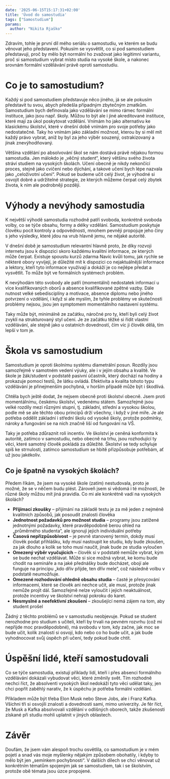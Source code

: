 ```yaml
---
date: '2025-06-15T15:17:31+02:00'
title: 'Úvod do samostudia'
tags: ["Samostudium"]
params:
  author: "Nikita Rjaško"
---
```


Zdravím, tohle je první díl mého seriálu o samostudiu, ve kterém se budu věnovat jeho představení. Pokusím se vysvětlit, co si pod samostudiem představuji, proč by mělo být normální ho zvažovat jako legitimní variantu, proč si samostudium vybrat místo studia na vysoké škole, a nakonec srovnám formální vzdělávání právě oproti samostudiu.

<!--more-->

# Co je to samostudium?

Každý si pod samostudiem představuje něco jiného, já se ale pokusím představit tu svou, abych předešla případným zbytečným zmatkům. Samostudium bych definovala jako vzdělávání se mimo rámec formální instituce, jako jsou např. školy. Můžou to být ale i jiné akreditované instituce, které mají za úkol poskytovat vzdělání. Vnímám ho jako alternativu ke klasickému školství, které v dnešní době vnímám pro svoje potřeby jako nedostatečné. Taky ho vnímám jako základní možnost, kterou by si měl mít každý právo vybrat, aniž by byl za jeho výběr souzený, ostrakizovaný a jinak znevýhodňovaný.

Většina vzdělání po absolvování škol se nám dostává právě nějakou formou samostudia. Jen málokdo je „věčný student“, který většinu svého života stráví studiem na vysokých školách. Učení obecně je nikdy nekončící proces, stejně jako cvičení nebo dýchání, a takové učení bych lépe nazvala jako „celoživotní učení“. Pokud se budeme učit celý život, je výhodné si osvojit dobré a udržitelné strategie, ze kterých můžeme čerpat celý zbytek života, k nim ale podrobněji později.

# Výhody a nevýhody samostudia

K největší výhodě samostudia rozhodně patří svoboda, konkrétně svoboda volby, co se týče obsahu, formy a délky vzdělání. Samostudium poskytuje člověku pocit kontroly a odpovědnosti, mnohem pevněji propojuje jeho činy s jeho výsledky, které jdou na vrub hlavně jemu, ne nějaké autoritě.

V dnešní době je samostudium relevantní hlavně proto, že díky rozvoji internetu jsou k dispozici skoro každému kvalitní informace, ze kterých může čerpat. Existuje spoustu kurzů zdarma Navíc kvůli tomu, jak rychle se některé obory vyvíjejí, je důležité mít k dispozici co nejaktuálnější informace a lektory, kteří tyto informace využívají a dokáží je co nejlépe předat a vysvětlit. To může být ve formálních systémech problém.

K nevýhodám této svobody ale patří (momentální) nedostatek informací u více kvalifikovaných oborů a absence kvalifikované zpětné vazby. Dále nutnost velké sebedisciplíny a motivace, absence diplomu nebo jiného potvrzení o vzdělání, i když si ale myslím, že tyhle problémy ve skutečnosti problémy nejsou, jsou jen symptomem momentálního nastavení systému.

Taky může být, minimálně ze začátku, náročné pro ty, kteří byli celý život zvyklí na strukturovaný styl učení. Je ze začátku těžké si řídit vlastní vzdělávání, ale stejně jako u ostatních dovedností, čím víc ji člověk dělá, tím lepší v tom je.

# Škola vs samostudium

Samostudium je oproti školnímu systému diametrální posun. Rozdíly jsou samozřejmě v samotném vedení výuky, ale i v jejím obsahu a kvalitě. Ve škole je žák/student v podstatě pasivní účastník, který dochází na hodiny a prokazuje pomocí testů, že látku ovládá. Efektivita a kvalita tohoto typu vzdělávání je přinejmenším pochybná, v horším případě může být i škodlivá.

Chtěla bych ještě dodat, že nejsem obecně proti školství obecně. Jsem proti momentálnímu, českému školství, vedenému státem. Samozřejmě jsou velké rozdíly mezi různými stupni, tj. základní, střední a vysokou školou, podle mě se ale těchto obou principů drží všechny, i když v jiné míře. Je ale potřeba oddělit základní i střední školu od vysoké školy, protože podmínky, nároky a fungování se na nich značně liší od fungování na VŠ.

Taky je potřeba zdůraznit roli incentiv. Ve školství je ceněná konformita k autoritě, zatímco v samostudiu, nebo obecně na trhu, jsou rozhodující ty věci, které samotný člověk pokládá za důležité. Školství se tedy schyluje spíš ke strnulosti, zatímco samostudium se hbitě přizpůsobuje potřebám, ať už jsou jakékoliv.

## Co je špatně na vysokých školách?

Předem říkám, že jsem na vysoké škole (zatím) nestudovala, proto je možné, že se v něčem budu plést. Zároveň jsem si vědomá i té možnosti, že různé školy můžou mít jiná pravidla. Co mi ale konkrétně vadí na vysokých školách?

- **Přijímací zkoušky** – přijímání na základě testu je za mě jeden z nejméně kvalitních způsobů, jak posoudit znalosti člověka
- **Jednotnost požadavků pro možnost studia** – programy jsou zatížené jednotnými požadavky, které pravděpodobně berou ohled na „průměrného studenta“, ale ignorují jejich individuální potřeby
- **Časová nepřizpůsobivost** – je pevně stanovený termín, dokdy musí člověk podat přihlášku, kdy musí nastoupit ke studiu, kdy bude zkoušen, za jak dlouho a kolik se toho musí naučit, jinak bude ze studia vyloučen
- **Omezený výběr vyučujících** – člověk si v podstatě nemůže vybrat, kým se bude nechat vzdělávat. Může si sice možná vybrat, ke komu bude chodit na semináře a na jaké přednášky bude docházet, obojí ale funguje na principu „kdo dřív přijde, ten dřív mele“, což následně volbu v podstatě neumožňuje.
- **Omezené rozhodování ohledně obsahu studia** – časté je přesycování informacemi, které se člověk ani nechce učit, ale musí, protože jinak nemůže projít dál. Samozřejmě nelze vyloučit i jejich neaktuálnost, protože incentivy ve školství nehrají pokroku do karet.
- **Nesmyslné a neefektivní zkoušení** – zkoušející nemá zájem na tom, aby student prošel

Žádný z těchto problémů se v samostudiu neobjevuje. Pokud se student nerozhodne pro studium s učiteli, kteří by trvali na pevném rozvrhu (což mi nepřijde moc pravděpodobné), má svobodu v tom, kdy začne, jak moc se bude učit, kolik znalostí si osvojí, kdo nebo co ho bude učit, a jak bude vyhodnocovat svůj úspěch při učení, tedy pokud bude chtít.

# Úspěšní lidé, kteří samostudovali

Co se týče samostudia, existují příklady lidí, kteří i přes absenci formálního vzdělávání dokázali vybudovat věci, které změnily svět. Tím rozhodně nechci říct, že absolventi vysokých škol nedokáží tyto věci udělat taky, jen chci popřít zaběhlý narativ, že k úspěchu je potřeba formální vzdělání.

Příkladem může být třeba Elon Musk nebo Steve Jobs, ale i Franz Kafka. Všichni tři si osvojili znalosti a dovednosti sami, mimo univerzity. Je fér říct, že Musk a Kafka absolvovali vzdělání v odlišných oborech, takže zkušenosti získané při studiu mohli uplatnit v jiných oblastech.

# Závěr

Doufám, že jsem vám alespoň trochu osvětlila, co samostudium je v mém pojetí a snad vás moje myšlenky nějakým způsobem obohatily, i kdyby to mělo být jen „semínkem pochybnosti“. V dalších dílech se chci věnovat už konkrétním tématům spojeným jak se samostudiem, tak i se školstvím, protože obě témata jsou úzce propojené.
